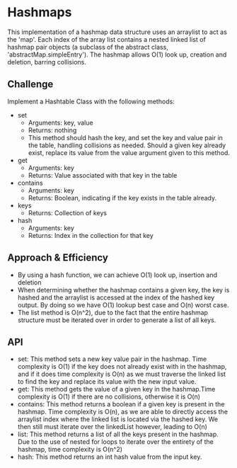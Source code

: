 # Hashmaps
This implementation of a hashmap data structure uses an arraylist to act as the 'map'. Each index of the array list contains a nested linked list of hashmap pair objects (a subclass of the abstract class, 'abstractMap.simpleEntry').
The hashmap allows O(1) look up, creation and deletion, barring collisions.

## Challenge
Implement a Hashtable Class with the following methods:
- set
  - Arguments: key, value
  - Returns: nothing
  - This method should hash the key, and set the key and value pair in the table, handling collisions as needed.
    Should a given key already exist, replace its value from the value argument given to this method.
- get
  - Arguments: key
  - Returns: Value associated with that key in the table
- contains
  - Arguments: key
  - Returns: Boolean, indicating if the key exists in the table already.
- keys
  - Returns: Collection of keys
- hash
  - Arguments: key
  - Returns: Index in the collection for that key
  
## Approach & Efficiency
- By using a hash function, we can achieve O(1) look up, insertion and deletion
- When determining whether the hashmap contains a given key, the key is hashed and the arraylist is accessed at the index of the hashed key output. By doing so we have O(1) lookup best case and O(n) worst case.
- The list method is O(n^2), due to the fact that the entire hashmap structure must be iterated over in order to generate a list of all keys.

## API
- set: This method sets a new key value pair in the hashmap. Time complexity is O(1) if the key does not already exist with in the hashmap, and if it does time complexity is O(n) as we must traverse the linked list to find the key and replace its value with the new input value.
- get: This method gets the value of a given key in the hashmap.Time complexity is O(1) if there are no collisions, otherwise it is O(n)
- contains: This method returns a boolean if a given key is present in the hashmap. Time complexity is O(n), as we are able to directly access the arraylist index where the linked list is located via the hashed key. We then still must iterate over the linkedList however, leading to O(n)
- list: This method returns a list of all the keys present in the hashmap. Due to the use of nested for loops to iterate over the entirety of the hashmap, time complexity is O(n^2)
- hash: This method returns an int hash value from the input key.